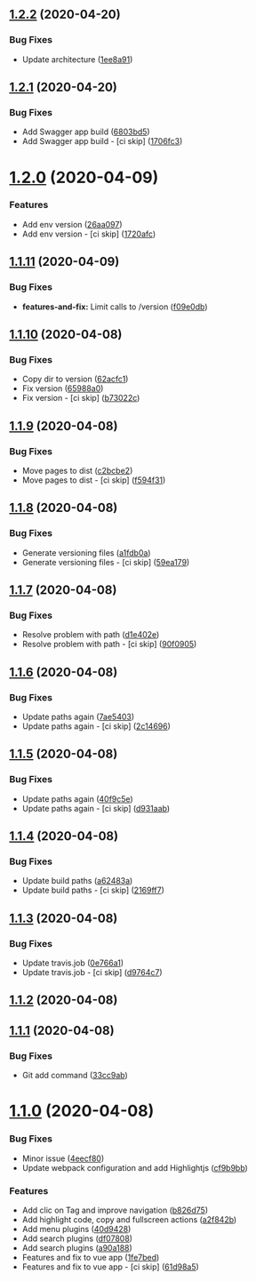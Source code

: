 ## [1.2.2](https://github.com/ClubMediterranee/swagger/compare/v1.2.1...v1.2.2) (2020-04-20)


### Bug Fixes

* Update architecture ([1ee8a91](https://github.com/ClubMediterranee/swagger/commit/1ee8a91d9370e7a3488949d032956c9a32c418da))



## [1.2.1](https://github.com/ClubMediterranee/swagger/compare/v1.2.0...v1.2.1) (2020-04-20)


### Bug Fixes

* Add Swagger app build ([6803bd5](https://github.com/ClubMediterranee/swagger/commit/6803bd5525ad0d180051f38eb11d2b1286efc6ff))
* Add Swagger app build - [ci skip] ([1706fc3](https://github.com/ClubMediterranee/swagger/commit/1706fc391372c88b6c3c218b7e6a13c09fb4445e))



# [1.2.0](https://github.com/ClubMediterranee/swagger/compare/v1.1.11...v1.2.0) (2020-04-09)


### Features

* Add env version ([26aa097](https://github.com/ClubMediterranee/swagger/commit/26aa097dfdaf6be8a8bf5ac6e3929cda94534226))
* Add env version - [ci skip] ([1720afc](https://github.com/ClubMediterranee/swagger/commit/1720afcd8dd35923ac0fbd668004bf0cf2785448))



## [1.1.11](https://github.com/ClubMediterranee/swagger/compare/v1.1.10...v1.1.11) (2020-04-09)


### Bug Fixes

* **features-and-fix:** Limit calls to /version ([f09e0db](https://github.com/ClubMediterranee/swagger/commit/f09e0dbde4dc9d5ebeb3949fecec44f43a400a81))



## [1.1.10](https://github.com/ClubMediterranee/swagger/compare/v1.1.9...v1.1.10) (2020-04-08)


### Bug Fixes

* Copy dir to version ([62acfc1](https://github.com/ClubMediterranee/swagger/commit/62acfc1bb6a15beace6711e42069a45e4213bb09))
* Fix version ([65988a0](https://github.com/ClubMediterranee/swagger/commit/65988a018511c90d7a84c833492fafb60805795c))
* Fix version - [ci skip] ([b73022c](https://github.com/ClubMediterranee/swagger/commit/b73022cc03c5aeca14510d9015fc3888ae515742))



## [1.1.9](https://github.com/ClubMediterranee/swagger/compare/v1.1.8...v1.1.9) (2020-04-08)


### Bug Fixes

* Move pages to dist ([c2bcbe2](https://github.com/ClubMediterranee/swagger/commit/c2bcbe2c78a50d5992d97ddbe02b7124bdcc066e))
* Move pages to dist - [ci skip] ([f594f31](https://github.com/ClubMediterranee/swagger/commit/f594f312f33ad8f6ae55b0bf7520d62742873095))



## [1.1.8](https://github.com/ClubMediterranee/swagger/compare/v1.1.7...v1.1.8) (2020-04-08)


### Bug Fixes

* Generate versioning files ([a1fdb0a](https://github.com/ClubMediterranee/swagger/commit/a1fdb0a523d34be0838ed57ecfeffb7fa9369412))
* Generate versioning files - [ci skip] ([59ea179](https://github.com/ClubMediterranee/swagger/commit/59ea1793d8a9bab16e7fdbf1762bbb90cf213480))



## [1.1.7](https://github.com/ClubMediterranee/swagger/compare/v1.1.6...v1.1.7) (2020-04-08)


### Bug Fixes

* Resolve problem with path ([d1e402e](https://github.com/ClubMediterranee/swagger/commit/d1e402eaf9749cfe5d26447bdc60c7d516f9b2c4))
* Resolve problem with path - [ci skip] ([90f0905](https://github.com/ClubMediterranee/swagger/commit/90f09052701fd2e8d75d56773b915093a0348b03))



## [1.1.6](https://github.com/ClubMediterranee/swagger/compare/v1.1.5...v1.1.6) (2020-04-08)


### Bug Fixes

* Update paths again ([7ae5403](https://github.com/ClubMediterranee/swagger/commit/7ae5403d57f01efc8c41cff655b11eb30dfb87a5))
* Update paths again - [ci skip] ([2c14696](https://github.com/ClubMediterranee/swagger/commit/2c14696cb47f247c6ff650df945ac8e0498d6368))



## [1.1.5](https://github.com/ClubMediterranee/swagger/compare/v1.1.4...v1.1.5) (2020-04-08)


### Bug Fixes

* Update paths again ([40f9c5e](https://github.com/ClubMediterranee/swagger/commit/40f9c5e87ccb4f152a733cbdd36a1dd142737706))
* Update paths again - [ci skip] ([d931aab](https://github.com/ClubMediterranee/swagger/commit/d931aabbe61043e949d8ce850f1ca3df1df130ca))



## [1.1.4](https://github.com/ClubMediterranee/swagger/compare/v1.1.3...v1.1.4) (2020-04-08)


### Bug Fixes

* Update build paths ([a62483a](https://github.com/ClubMediterranee/swagger/commit/a62483a835aa1562c553678aef7200cae1694d29))
* Update build paths - [ci skip] ([2169ff7](https://github.com/ClubMediterranee/swagger/commit/2169ff701716e8a4467d74b5a8d9a2e3603c5d3b))



## [1.1.3](https://github.com/ClubMediterranee/swagger/compare/v1.1.2...v1.1.3) (2020-04-08)


### Bug Fixes

* Update travis.job ([0e766a1](https://github.com/ClubMediterranee/swagger/commit/0e766a11632a65c2b302f18d307a55eea11fb621))
* Update travis.job - [ci skip] ([d9764c7](https://github.com/ClubMediterranee/swagger/commit/d9764c76f33c6888f48e4ee0108550171131bca5))



## [1.1.2](https://github.com/ClubMediterranee/swagger/compare/v1.1.1...v1.1.2) (2020-04-08)



## [1.1.1](https://github.com/ClubMediterranee/swagger/compare/v1.1.0...v1.1.1) (2020-04-08)


### Bug Fixes

* Git add command ([33cc9ab](https://github.com/ClubMediterranee/swagger/commit/33cc9ab31a87b9ef5ac58c1409dcb423f870cec0))



# [1.1.0](https://github.com/ClubMediterranee/swagger/compare/v1.0.0...v1.1.0) (2020-04-08)


### Bug Fixes

* Minor issue ([4eecf80](https://github.com/ClubMediterranee/swagger/commit/4eecf80e01fd6635a71ec97c4849284120c97ced))
* Update webpack configuration and add Highlightjs ([cf9b9bb](https://github.com/ClubMediterranee/swagger/commit/cf9b9bbb03d4095e874bd7262cea0afa12b77fbd))


### Features

* Add clic on Tag and improve navigation ([b826d75](https://github.com/ClubMediterranee/swagger/commit/b826d75ff5497dc0faec88670e2f3ae8965dcd18))
* Add highlight code, copy and fullscreen actions ([a2f842b](https://github.com/ClubMediterranee/swagger/commit/a2f842b51daa14fb292d986b207c9727978f2056))
* Add menu plugins ([40d9428](https://github.com/ClubMediterranee/swagger/commit/40d94287f34ab6bd76dcf693b8e3b443b24fc52f))
* Add search plugins ([df07808](https://github.com/ClubMediterranee/swagger/commit/df078088369bb9e4d399d6d0612ca4f2af5e2ce5))
* Add search plugins ([a90a188](https://github.com/ClubMediterranee/swagger/commit/a90a1886b6d6335fa47f5747a612b566bf11cae2))
* Features and fix to vue app ([1fe7bed](https://github.com/ClubMediterranee/swagger/commit/1fe7bed35e49dabe8c70fa646283ea2106f6414f))
* Features and fix to vue app - [ci skip] ([61d98a5](https://github.com/ClubMediterranee/swagger/commit/61d98a5837b89940ea5a8e08a649b582d7d773f0))



